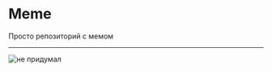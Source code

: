 # Meme

Просто репозиторий с мемом

--------------------------------

![не придумал](https://avatars.mds.yandex.net/i?id=ade1c6255b3e738829b644a6960247b413dd2925-10637415-images-thumbs&n=13)
